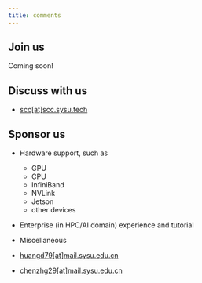 ```yaml
---
title: comments
---
```


## Join us

Coming soon!

## Discuss with us

- [scc[at]scc.sysu.tech](mailto:scc@scc.sysu.tech)

## Sponsor us

- Hardware support, such as
  - GPU
  - CPU
  - InfiniBand
  - NVLink
  - Jetson
  - other devices
- Enterprise (in HPC/AI domain) experience and tutorial
- Miscellaneous

- [huangd79[at]mail.sysu.edu.cn](mailto:huangd79@mail.sysu.edu.cn)
- [chenzhg29[at]mail.sysu.edu.cn](mailto:chenzhg29@mail.sysu.edu.cn)
